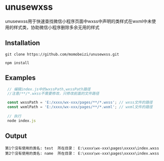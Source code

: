 # unusewxss  

unusewxss用于快速查找微信小程序页面中wxss中声明的类样式在wxml中未使用的样式类，协助微信小程序删除多余无用的样式

## Installation
```
git clone https://github.com/momobeizi/unusewxss.git

npm install
```
## Examples
```js
 // 编辑index.js中的wxssPath,wxssPath路径
 //注意/**/*.wxss不需要修改，只修改前面的文件路径

 const wxssPath = 'E:/xxxx/wx-xxx/pages/**/*.wxss'; // wxss文件的路径
 const wxmlPath = 'E:/xxxx/wx-xxx/pages/**/*.wxml'; // wxml文件的路径
 
 // 执行
 node index.js
```
## Output
```
第1个没有使用的类名: test  所在目录： E:\xxxx\wx-xxx\pages\xxxxx\index.wxss
第2个没有使用的类名: name  所在目录： E:\xxxx\wx-xxx\pages\xxxxx\index.wxss
```
